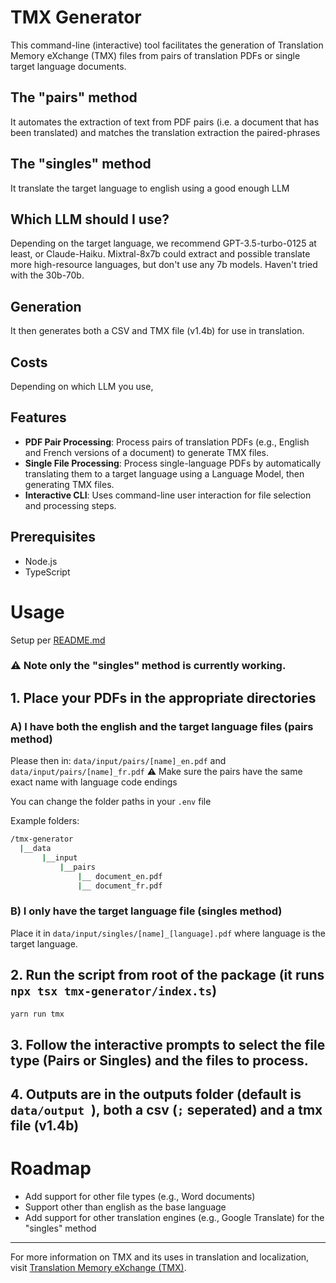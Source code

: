 
# TMX Generator
This command-line (interactive) tool facilitates the generation of Translation Memory eXchange (TMX) files from pairs of translation PDFs or single target language documents. 

## The "pairs" method
It automates the extraction of text from PDF pairs (i.e. a document that has been translated) and matches the translation extraction the paired-phrases

## The "singles" method
It translate the target language to english using a good enough LLM

## Which LLM should I use?
Depending on the target language, we recommend GPT-3.5-turbo-0125 at least, or Claude-Haiku. Mixtral-8x7b could extract and possible translate more high-resource languages, but don't use any 7b models. Haven't tried with the 30b-70b.

## Generation
It then generates both a CSV and TMX file (v1.4b) for use in translation.

## Costs
Depending on which LLM you use,

## Features

- **PDF Pair Processing**: Process pairs of translation PDFs (e.g., English and French versions of a document) to generate TMX files.
- **Single File Processing**: Process single-language PDFs by automatically translating them to a target language using a Language Model, then generating TMX files.
- **Interactive CLI**: Uses command-line user interaction for file selection and processing steps.

## Prerequisites

- Node.js
- TypeScript


# Usage

Setup per [README.md](../README.md#setup)

### ⚠️ Note only the "singles" method is currently working.

## 1. Place your PDFs in the appropriate directories

### A) I have both the english and the target language files (pairs method)
   Please then in: `data/input/pairs/[name]_en.pdf` and `data/input/pairs/[name]_fr.pdf`
   ⚠️ Make sure the pairs have the same exact name with language code endings

   You can change the folder paths in your `.env` file

   Example folders:
   ```bash
   /tmx-generator
     |__data
          |__input
              |__pairs
                  |__ document_en.pdf
                  |__ document_fr.pdf
   ```

### B) I only have the target language file (singles method)
   Place it in `data/input/singles/[name]_[language].pdf` where language is the target language.


   
## 2. Run the script from root of the package (it runs `npx tsx tmx-generator/index.ts`)

   ```bash
   yarn run tmx
   ```

## 3. Follow the interactive prompts to select the file type (Pairs or Singles) and the files to process.

## 4. Outputs are in the outputs folder (default is `data/output `), both a csv (`;` seperated) and a tmx file (v1.4b)

# Roadmap

- Add support for other file types (e.g., Word documents)
- Support other than english as the base language
- Add support for other translation engines (e.g., Google Translate) for the "singles" method


---

For more information on TMX and its uses in translation and localization, visit [Translation Memory eXchange (TMX)](https://en.wikipedia.org/wiki/Translation_Memory_eXchange).
